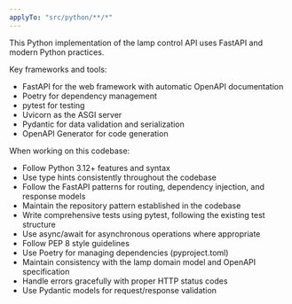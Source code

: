 ```yaml
---
applyTo: "src/python/**/*"
---
```


This Python implementation of the lamp control API uses FastAPI and modern Python practices.

Key frameworks and tools:
- FastAPI for the web framework with automatic OpenAPI documentation
- Poetry for dependency management
- pytest for testing
- Uvicorn as the ASGI server
- Pydantic for data validation and serialization
- OpenAPI Generator for code generation

When working on this codebase:
- Follow Python 3.12+ features and syntax
- Use type hints consistently throughout the codebase
- Follow the FastAPI patterns for routing, dependency injection, and response models
- Maintain the repository pattern established in the codebase
- Write comprehensive tests using pytest, following the existing test structure
- Use async/await for asynchronous operations where appropriate
- Follow PEP 8 style guidelines
- Use Poetry for managing dependencies (pyproject.toml)
- Maintain consistency with the lamp domain model and OpenAPI specification
- Handle errors gracefully with proper HTTP status codes
- Use Pydantic models for request/response validation